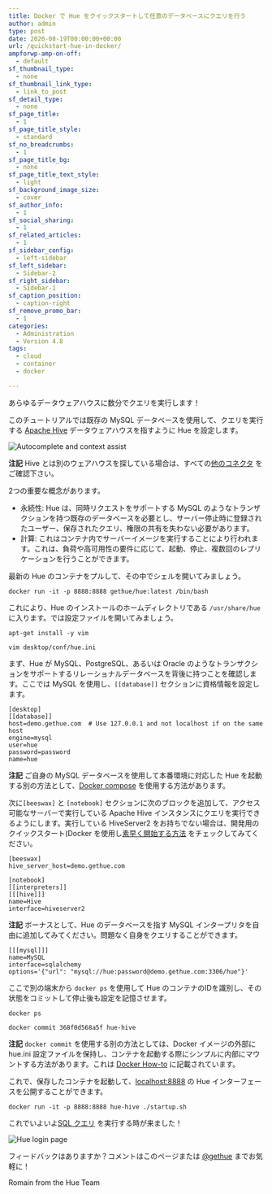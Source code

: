 ```yaml
---
title: Docker で Hue をクイックスタートして任意のデータベースにクエリを行う
author: admin
type: post
date: 2020-08-19T00:00:00+00:00
url: /quickstart-hue-in-docker/
ampforwp-amp-on-off:
  - default
sf_thumbnail_type:
  - none
sf_thumbnail_link_type:
  - link_to_post
sf_detail_type:
  - none
sf_page_title:
  - 1
sf_page_title_style:
  - standard
sf_no_breadcrumbs:
  - 1
sf_page_title_bg:
  - none
sf_page_title_text_style:
  - light
sf_background_image_size:
  - cover
sf_author_info:
  - 1
sf_social_sharing:
  - 1
sf_related_articles:
  - 1
sf_sidebar_config:
  - left-sidebar
sf_left_sidebar:
  - Sidebar-2
sf_right_sidebar:
  - Sidebar-1
sf_caption_position:
  - caption-right
sf_remove_promo_bar:
  - 1
categories:
  - Administration
  - Version 4.8
tags:
  - cloud
  - container
  - docker

---
```


あらゆるデータウェアハウスに数分でクエリを実行します！

このチュートリアルでは既存の MySQL データベースを使用して、クエリを実行する [Apache Hive](https://hive.apache.org/) データウェアハウスを指すように Hue を設定します。

![Autocomplete and context assist](https://cdn.gethue.com/uploads/2017/07/hue_4_assistant_2.gif)

**注記** Hive とは別のウェアハウスを探している場合は、すべての[他のコネクタ](https://docs.gethue.com/administrator/configuration/connectors/) をご確認下さい。

2つの重要な概念があります。

* 永続性: Hue は、同時リクエストをサポートする MySQL のようなトランザクションを持つ既存のデータベースを必要とし、サーバー停止時に登録されたユーザー、保存されたクエリ、権限の共有を失わない必要があります。
* 計算: これはコンテナ内でサーバーイメージを実行することにより行われます。これは、負荷や高可用性の要件に応じて、起動、停止、複数回のレプリケーションを行うことができます。

最新の Hue のコンテナをプルして、その中でシェルを開いてみましょう。

    docker run -it -p 8888:8888 gethue/hue:latest /bin/bash

これにより、Hue のインストールのホームディレクトリである `/usr/share/hue` に入ります。では設定ファイルを開いてみましょう。

    apt-get install -y vim

    vim desktop/conf/hue.ini

まず、Hue が MySQL、PostgreSQL、あるいは Oracle のようなトランザクションをサポートするリレーショナルデータベースを背後に持つことを確認します。ここでは MySQL を使用し、`[[database]]` セクションに資格情報を設定します。

    [desktop]
    [[database]]
    host=demo.gethue.com  # Use 127.0.0.1 and not localhost if on the same host
    engine=mysql
    user=hue
    password=password
    name=hue

**注記** ご自身の MySQL データベースを使用して本番環境に対応した Hue を起動する別の方法として、[Docker compose](https://github.com/cloudera/hue/tree/master/tools/docker/hue#docker-compose) を使用する方法があります。

次に`[beeswax]` と `[notebook]` セクションに次のブロックを追加して、アクセス可能なサーバーで実行している Apache Hive インスタンスにクエリを実行できるようにします。実行している HiveServer2 をお持ちでない場合は、開発用のクイックスタート(Docker を使用し[素早く開始する方法](https://docs.gethue.com/developer/development/#first-sql-queries) をチェックしてみてください。

    [beeswax]
    hive_server_host=demo.gethue.com

    [notebook]
    [[interpreters]]
    [[[hive]]]
    name=Hive
    interface=hiveserver2

**注記** ボーナスとして、Hue のデータベースを指す MySQL インタープリタを自由に追加してみてください。問題なく自身をクエリすることができます。

    [[[mysql]]]
    name=MySQL
    interface=sqlalchemy
    options='{"url": "mysql://hue:password@demo.gethue.com:3306/hue"}'

ここで別の端末から `docker ps` を使用して Hue のコンテナのIDを識別し、その状態をコミットして停止後も設定を記憶させます。

    docker ps

    docker commit 368f0d568a5f hue-hive

**注記** `docker commit` を使用する別の方法としては、Docker イメージの外部に hue.ini 設定ファイルを保持し、コンテナを起動する際にシンプルに内部にマウントする方法があります。これは [Docker How-to](https://github.com/cloudera/hue/tree/master/tools/docker/hue#configuration) に記載されています。

これで、保存したコンテナを起動して、[localhost:8888](localhost:8888) の Hue インターフェースを公開することができます。

    docker run -it -p 8888:8888 hue-hive ./startup.sh


これでいよいよ[SQL クエリ](https://docs.gethue.com/user/querying/) を実行する時が来ました！

![Hue login page](https://cdn.gethue.com/uploads/2017/12/Screen-Shot-2017-11-15-at-3.34.20-PM.png)

フィードバックはありますか？コメントはこのページまたは [@gethue](https://twitter.com/gethue) までお気軽に！

Romain from the Hue Team
